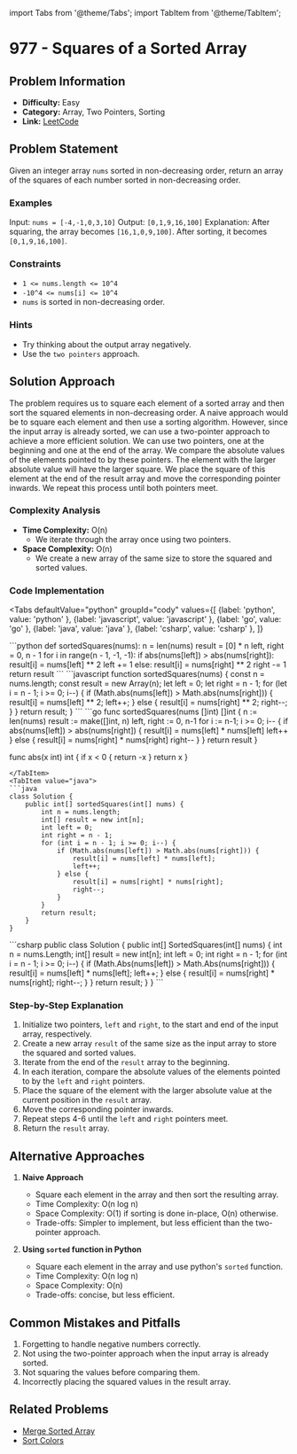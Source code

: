 import Tabs from '@theme/Tabs';
import TabItem from '@theme/TabItem';

# 977 - Squares of a Sorted Array

## Problem Information
- **Difficulty:** Easy
- **Category:** Array, Two Pointers, Sorting
- **Link:** [LeetCode](https://leetcode.com/problems/squares-of-a-sorted-array)

## Problem Statement
Given an integer array `nums` sorted in non-decreasing order, return an array of the squares of each number sorted in non-decreasing order.

### Examples
Input: `nums = [-4,-1,0,3,10]`
Output: `[0,1,9,16,100]`
Explanation: After squaring, the array becomes `[16,1,0,9,100]`. After sorting, it becomes `[0,1,9,16,100]`.

### Constraints
- `1 <= nums.length <= 10^4`
- `-10^4 <= nums[i] <= 10^4`
- `nums` is sorted in non-decreasing order.

### Hints
- Try thinking about the output array negatively.
- Use the `two pointers` approach.

## Solution Approach
The problem requires us to square each element of a sorted array and then sort the squared elements in non-decreasing order. A naive approach would be to square each element and then use a sorting algorithm. However, since the input array is already sorted, we can use a two-pointer approach to achieve a more efficient solution. We can use two pointers, one at the beginning and one at the end of the array. We compare the absolute values of the elements pointed to by these pointers. The element with the larger absolute value will have the larger square. We place the square of this element at the end of the result array and move the corresponding pointer inwards. We repeat this process until both pointers meet.

### Complexity Analysis
- **Time Complexity:** O(n)
  - We iterate through the array once using two pointers.
- **Space Complexity:** O(n)
  - We create a new array of the same size to store the squared and sorted values.

### Code Implementation
<Tabs
  defaultValue="python"
  groupId="cody"
  values={[
    {label: 'python', value: 'python' },
    {label: 'javascript', value: 'javascript' },
    {label: 'go', value: 'go' },
    {label: 'java', value: 'java' },
    {label: 'csharp', value: 'csharp' },
  ]}
>
<TabItem value="python">
```python
def sortedSquares(nums):
    n = len(nums)
    result = [0] * n
    left, right = 0, n - 1
    for i in range(n - 1, -1, -1):
        if abs(nums[left]) > abs(nums[right]):
            result[i] = nums[left] ** 2
            left += 1
        else:
            result[i] = nums[right] ** 2
            right -= 1
    return result
```
</TabItem>
<TabItem value="javascript">
```javascript
function sortedSquares(nums) {
    const n = nums.length;
    const result = new Array(n);
    let left = 0;
    let right = n - 1;
    for (let i = n - 1; i >= 0; i--) {
        if (Math.abs(nums[left]) > Math.abs(nums[right])) {
            result[i] = nums[left] ** 2;
            left++;
        } else {
            result[i] = nums[right] ** 2;
            right--;
        }
    }
    return result;
}
```
</TabItem>
<TabItem value="go">
```go
func sortedSquares(nums []int) []int {
    n := len(nums)
    result := make([]int, n)
    left, right := 0, n-1
    for i := n-1; i >= 0; i-- {
        if abs(nums[left]) > abs(nums[right]) {
            result[i] = nums[left] * nums[left]
            left++
        } else {
            result[i] = nums[right] * nums[right]
            right--
        }
    }
    return result
}

func abs(x int) int {
    if x < 0 {
        return -x
    }
    return x
}
```
</TabItem>
<TabItem value="java">
```java
class Solution {
    public int[] sortedSquares(int[] nums) {
        int n = nums.length;
        int[] result = new int[n];
        int left = 0;
        int right = n - 1;
        for (int i = n - 1; i >= 0; i--) {
            if (Math.abs(nums[left]) > Math.abs(nums[right])) {
                result[i] = nums[left] * nums[left];
                left++;
            } else {
                result[i] = nums[right] * nums[right];
                right--;
            }
        }
        return result;
    }
}
```
</TabItem>
<TabItem value="csharp">
```csharp
public class Solution {
    public int[] SortedSquares(int[] nums) {
        int n = nums.Length;
        int[] result = new int[n];
        int left = 0;
        int right = n - 1;
        for (int i = n - 1; i >= 0; i--) {
            if (Math.Abs(nums[left]) > Math.Abs(nums[right])) {
                result[i] = nums[left] * nums[left];
                left++;
            } else {
                result[i] = nums[right] * nums[right];
                right--;
            }
        }
        return result;
    }
}
```
</TabItem>
</Tabs>

### Step-by-Step Explanation
1. Initialize two pointers, `left` and `right`, to the start and end of the input array, respectively.
2. Create a new array `result` of the same size as the input array to store the squared and sorted values.
3. Iterate from the end of the `result` array to the beginning.
4. In each iteration, compare the absolute values of the elements pointed to by the `left` and `right` pointers.
5. Place the square of the element with the larger absolute value at the current position in the `result` array.
6. Move the corresponding pointer inwards.
7. Repeat steps 4-6 until the `left` and `right` pointers meet.
8. Return the `result` array.

## Alternative Approaches
1. **Naive Approach**
   - Square each element in the array and then sort the resulting array.
   - Time Complexity: O(n log n)
   - Space Complexity: O(1) if sorting is done in-place, O(n) otherwise.
   - Trade-offs: Simpler to implement, but less efficient than the two-pointer approach.

2. **Using `sorted` function in Python**
    - Square each element in the array and use python's `sorted` function.
    - Time Complexity: O(n log n)
    - Space Complexity: O(n)
    - Trade-offs: concise, but less efficient.

## Common Mistakes and Pitfalls
1. Forgetting to handle negative numbers correctly.
2. Not using the two-pointer approach when the input array is already sorted.
3. Not squaring the values before comparing them.
4. Incorrectly placing the squared values in the result array.

## Related Problems
- [Merge Sorted Array](https://leetcode.com/problems/merge-sorted-array/)
- [Sort Colors](https://leetcode.com/problems/sort-colors/)
